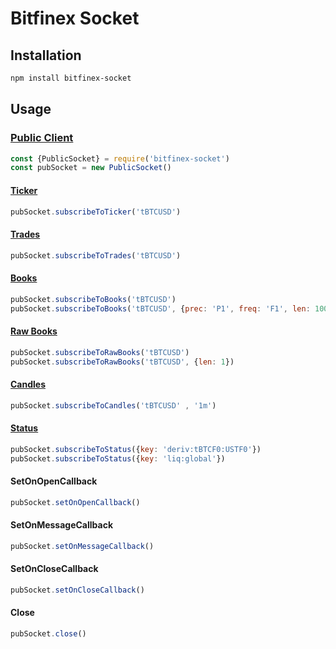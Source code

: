 # Bitfinex Socket 

## Installation
```bash
npm install bitfinex-socket
```

## Usage

### [Public Client](https://docs.bitfinex.com/docs/ws-public)

```javascript
const {PublicSocket} = require('bitfinex-socket')
const pubSocket = new PublicSocket()
```

#### [Ticker](https://docs.bitfinex.com/v2/reference#ws-public-ticker)
```javascript
pubSocket.subscribeToTicker('tBTCUSD')
```

#### [Trades](https://docs.bitfinex.com/v2/reference#ws-public-trades)
```javascript
pubSocket.subscribeToTrades('tBTCUSD')
```

#### [Books](https://docs.bitfinex.com/v2/reference#ws-public-order-books)
```javascript
pubSocket.subscribeToBooks('tBTCUSD')
pubSocket.subscribeToBooks('tBTCUSD', {prec: 'P1', freq: 'F1', len: 100})
```

#### [Raw Books](https://docs.bitfinex.com/v2/reference#ws-public-raw-order-books)
```javascript
pubSocket.subscribeToRawBooks('tBTCUSD')
pubSocket.subscribeToRawBooks('tBTCUSD', {len: 1})
```

#### [Candles](https://docs.bitfinex.com/v2/reference#ws-public-candle)
```javascript
pubSocket.subscribeToCandles('tBTCUSD' , '1m')
```

#### [Status](https://docs.bitfinex.com/reference#ws-public-status)
```javascript
pubSocket.subscribeToStatus({key: 'deriv:tBTCF0:USTF0'})
pubSocket.subscribeToStatus({key: 'liq:global'})
```

#### SetOnOpenCallback
```javascript
pubSocket.setOnOpenCallback()
```

#### SetOnMessageCallback
```javascript
pubSocket.setOnMessageCallback()
```

#### SetOnCloseCallback
```javascript
pubSocket.setOnCloseCallback()
```

#### Close
```javascript
pubSocket.close()
```
